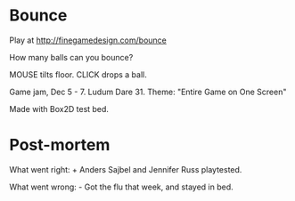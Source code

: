 Bounce
======

Play at <http://finegamedesign.com/bounce>

How many balls can you bounce?

MOUSE tilts floor.
CLICK drops a ball.

Game jam, Dec 5 - 7.  Ludum Dare 31.  Theme: "Entire Game on One Screen"

Made with Box2D test bed.

Post-mortem
===========

What went right: + Anders Sajbel and Jennifer Russ playtested.

What went wrong: - Got the flu that week, and stayed in bed.
